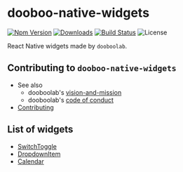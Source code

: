 # dooboo-native-widgets
[![Npm Version](http://img.shields.io/npm/v/dooboo-native-widgets.svg?style=flat-square)](https://npmjs.org/package/dooboo-native-widgets)
[![Downloads](http://img.shields.io/npm/dm/dooboo-native-widgets.svg?style=flat-square)](https://npmjs.org/package/dooboo-native-widgets)
[![Build Status](https://travis-ci.com/dooboolab/dooboo-native-widgets.svg?branch=master)](https://travis-ci.com/dooboolab/dooboo-native-widgets)
![License](http://img.shields.io/npm/l/dooboo-native-widgets.svg?style=flat-square)

React Native widgets made by `dooboolab`.


## Contributing to `dooboo-native-widgets`
* See also
  - dooboolab's [vision-and-mission](https://github.com/dooboolab/dooboolab.com/blob/master/vision-and-mission.md)
  - dooboolab's [code of conduct](https://github.com/dooboolab/dooboolab.com/blob/master/code-of-conduct.md)
* [Contributing](CONTRIBUTING.md)

## List of widgets
* [SwitchToggle](./libraries/switch-toggle)
* [DropdownItem](./libraries/dropdown-item)
* [Calendar](./libraries/calendar)
